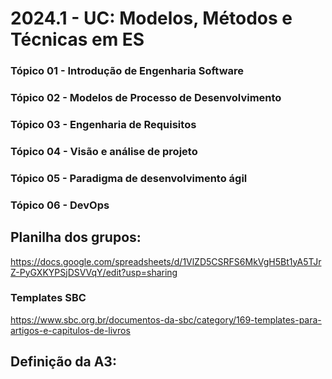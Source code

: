 # 2024.1 - UC: Modelos, Métodos e Técnicas em ES


### Tópico 01 - Introdução de Engenharia Software
### Tópico 02 - Modelos de Processo de Desenvolvimento
### Tópico 03 - Engenharia de Requisitos
### Tópico 04 - Visão e análise de projeto
### Tópico 05 - Paradigma de desenvolvimento ágil
### Tópico 06 - DevOps

## Planilha dos grupos:

https://docs.google.com/spreadsheets/d/1VlZD5CSRFS6MkVgH5Bt1yA5TJrZ-PyGXKYPSjDSVVqY/edit?usp=sharing

### Templates SBC

https://www.sbc.org.br/documentos-da-sbc/category/169-templates-para-artigos-e-capitulos-de-livros


## Definição da A3:

